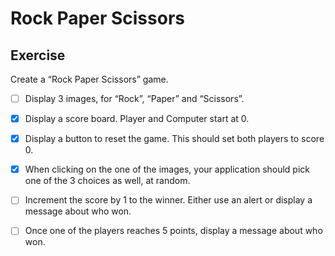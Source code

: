 # Rock Paper Scissors

## Exercise
Create a “Rock Paper Scissors” game.

- [ ] Display 3 images, for “Rock”, “Paper” and “Scissors”.

- [x] Display a score board. Player and Computer start at 0.

- [x] Display a button to reset the game. This should set both players to score 0.

- [x] When clicking on the one of the images, your application should pick one of the 3 choices as well, at random.

- [ ] Increment the score by 1 to the winner. Either use an alert or display a message about who won.

- [ ] Once one of the players reaches 5 points, display a message about who won.
